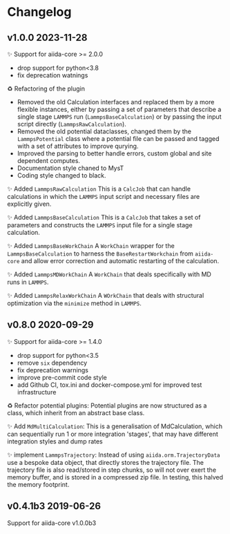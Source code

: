 # Changelog

## v1.0.0 2023-11-28

✨ Support for aiida-core >= 2.0.0

- drop support for python<3.8
- fix deprecation watnings

♻️ Refactoring of the plugin
- Removed the old Calculation interfaces and replaced them by a more flexible instances, either by passing a set of parameters that describe a single stage `LAMMPS` run (`LammpsBaseCalculation`) or by passing the input script directly (`LammpsRawCalculation`).
- Removed the old potential dataclasses, changed them by the `LammpsPotential` class where a potential file can be passed and tagged with a set of attributes to improve qurying.
- Improved the parsing to better handle errors, custom global and site dependent computes.
- Documentation style chaned to MysT
- Coding style changed to black.


✨ Added `LammpsRawCalculation`
This is a `CalcJob` that can handle calculations in which the `LAMMPS` input script and necessary files are explicitly given.

✨ Added `LammpsBaseCalculation`
This is a `CalcJob` that takes a set of parameters and constructs the `LAMMPS` input file for a single stage calculation.

✨ Added `LammpsBaseWorkChain`
A `WorkChain` wrapper for the `LammpsBaseCalculation` to harness the `BaseRestartWorkchain` from `aiida-core` and allow error correction and automatic restarting of the calculation.

✨ Added `LammpsMDWorkChain`
A `WorkChain` that deals specifically with MD runs in `LAMMPS`.

✨ Added `LammpsRelaxWorkChain`
A `WOrkChain` that deals with structural optimization via the `minimize` method in `LAMMPS`.


## v0.8.0  2020-09-29

✨ Support for aiida-core >= 1.4.0

- drop support for python<3.5
- remove `six` dependency
- fix deprecation warnings
- improve pre-commit code style
- add Github CI, tox.ini and docker-compose.yml for improved test infrastructure

♻️ Refactor potential plugins:
Potential plugins are now structured as a class, which inherit from an abstract base class.

✨ Add `MdMultiCalculation`:
This is a generalisation of MdCalculation, which can sequentially run 1 or more integration 'stages', that may have different integration styles and dump rates

✨ implement `LammpsTrajectory`: Instead of using `aiida.orm.TrajectoryData` use a bespoke data object, that directly stores the trajectory file. The trajectory file is also read/stored in step chunks, so will not over exert the memory buffer, and is stored in a compressed zip file. In testing, this halved the memory footprint.

## v0.4.1b3  2019-06-26

Support for aiida-core v1.0.0b3
